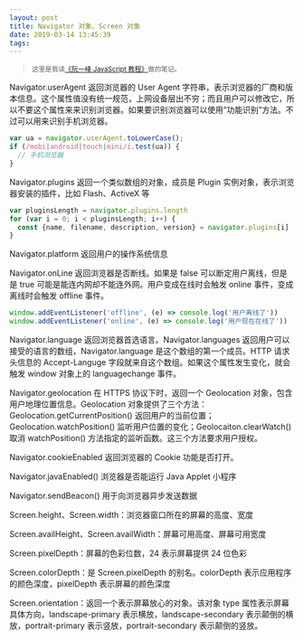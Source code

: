 ```yaml
---
layout: post
title: Navigator 对象、Screen 对象
date: 2019-03-14 13:45:39
tags:
---
```



> <sup>这里是我读[《阮一峰 JavaScript 教程》](https://wangdoc.com/javascript/)做的笔记。</sup>

Navigator.userAgent 返回浏览器的 User Agent 字符串，表示浏览器的厂商和版本信息。这个属性值没有统一规范，上网设备层出不穷；而且用户可以修改它，所以不要这个属性来来识别浏览器。如果要识别浏览器可以使用“功能识别”方法。不过可以用来识别手机浏览器。

```js
var ua = navigator.userAgent.toLowerCase();
if (/mobi|android|touch|mini/i.test(ua)) {
  // 手机浏览器
}
```

Navigator.plugins 返回一个类似数组的对象，成员是 Plugin 实例对象，表示浏览器安装的插件，比如 Flash、ActiveX 等

```js
var pluginsLength = navigator.plugins.length
for (var i = 0; i < pluginsLength; i++) {
  const {name, filename, description, version} = navigator.plugins[i]
}
```

Navigator.platform 返回用户的操作系统信息

Navigator.onLine 返回浏览器是否断线。如果是 false 可以断定用户离线，但是是 true 可能是能连内网却不能连外网。用户变成在线时会触发 online 事件，变成离线时会触发 offline 事件。

```js
window.addEventListener('offline', (e) => console.log('用户离线了'))
window.addEventListener('online', (e) => console.log('用户现在在线了'))
```

Navigator.language 返回浏览器首选语言。Navigator.languages 返回用户可以接受的语言的数组，Navigator.language 是这个数组的第一个成员。HTTP 请求头信息的 Accept-Languge 字段就来自这个数组。如果这个属性发生变化，就会触发 window 对象上的 languagechange 事件。

Navigator.geolocation 在 HTTPS 协议下时，返回一个 Geolocation 对象，包含用户地理位置信息。Geolocation 对象提供了三个方法：Geolocation.getCurrentPosition() 返回用户的当前位置；Geolocation.watchPosition() 监听用户位置的变化；Geolocaiton.clearWatch() 取消 watchPosition() 方法指定的监听函数。这三个方法要求用户授权。

Navigator.cookieEnabled 返回浏览器的 Cookie 功能是否打开。

Navigator.javaEnabled() 浏览器是否能运行 Java Applet 小程序

Navigator.sendBeacon() 用于向浏览器异步发送数据

Screen.height、Screen.width：浏览器窗口所在的屏幕的高度、宽度

Screen.availHeight、Screen.availWidth：屏幕可用高度、屏幕可用宽度

Screen.pixelDepth：屏幕的色彩位数，24 表示屏幕提供 24 位色彩

Screen.colorDepth：是 Screen.pixelDepth 的别名。colorDepth 表示应用程序的颜色深度，pixelDepth 表示屏幕的颜色深度

Screen.orientation：返回一个表示屏幕放心的对象。该对象 type 属性表示屏幕具体方向，landscape-primary 表示横放，landscape-secondary 表示颠倒的横放，portrait-primary 表示竖放，portrait-secondary 表示颠倒的竖放。